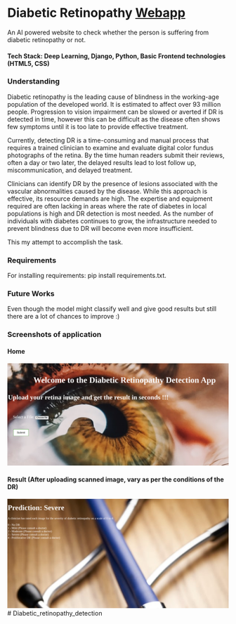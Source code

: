 # Diabetic Retinopathy [Webapp](https://dr-prediction-app.herokuapp.com/)
An AI powered website to check whether the person is suffering from diabetic retinopathy or not.

#### Tech Stack: Deep Learning, Django, Python, Basic Frontend technologies (HTML5, CSS)

### Understanding
Diabetic retinopathy is the leading cause of blindness in the working-age population of the developed world. It is estimated to affect over 93 million people. Progression to vision impairment can be slowed or averted if DR is detected in time, however this can be difficult as the disease often shows few symptoms until it is too late to provide effective treatment.

Currently, detecting DR is a time-consuming and manual process that requires a trained clinician to examine and evaluate digital color fundus photographs of the retina. By the time human readers submit their reviews, often a day or two later, the delayed results lead to lost follow up, miscommunication, and delayed treatment.

Clinicians can identify DR by the presence of lesions associated with the vascular abnormalities caused by the disease. While this approach is effective, its resource demands are high. The expertise and equipment required are often lacking in areas where the rate of diabetes in local populations is high and DR detection is most needed. As the number of individuals with diabetes continues to grow, the infrastructure needed to prevent blindness due to DR will become even more insufficient.

This my attempt to accomplish the task.

 
### Requirements
For installing requirements: pip install requirements.txt.

### Future Works
Even though the model might classify well and give good results but still there are a lot of chances to improve :)


### Screenshots of application

#### Home
<img src="SS/ss1.png">

#### Result (After uploading scanned image, vary as per the conditions of the DR) 
<img src="SS/ss2.png">
#   D i a b e t i c _ r e t i n o p a t h y _ d e t e c t i o n 
 
 